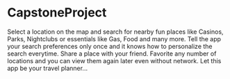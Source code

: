 # CapstoneProject

Select a location on the map and search for nearby fun places like Casinos, Parks, Nightclubs or essentials like Gas, Food and many more.
Tell the app your search preferences only once and it knows how to personalize the search everytime.
Share a place with your friend.
Favorite any number of locations and you can view them again later even without network. Let this app be your travel planner...
